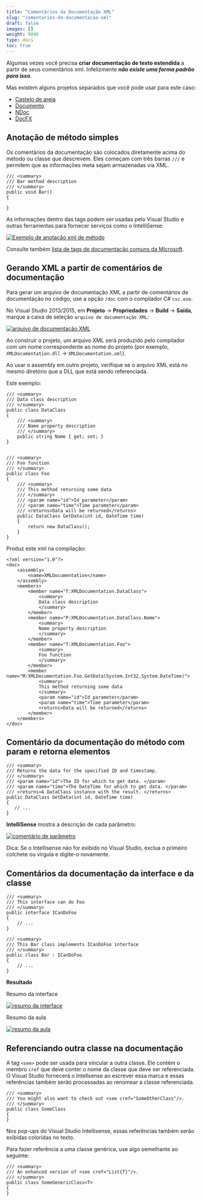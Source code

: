 ```yaml
---
title: "Comentários da Documentação XML"
slug: "comentarios-da-documentacao-xml"
draft: false
images: []
weight: 9846
type: docs
toc: true
---
```


Algumas vezes você precisa **criar documentação de texto estendida** a partir de seus comentários xml. Infelizmente ***não existe uma forma padrão para isso***.

Mas existem alguns projetos separados que você pode usar para este caso:

- [Castelo de areia][1]
- [Documento][2]
- [NDoc][1]
- [DocFX][4]


[1]: http://sandcastle.codeplex.com/
[2]: http://docu.jagregory.com/
[3]: http://ndoc.sourceforge.net/
[4]: https://dotnet.github.io/docfx/

## Anotação de método simples
Os comentários da documentação são colocados diretamente acima do método ou classe que descrevem. Eles começam com três barras `///` e permitem que as informações meta sejam armazenadas via XML.

    /// <summary>
    /// Bar method description
    /// </summary>
    public void Bar()
    { 
            
    }

As informações dentro das tags podem ser usadas pelo Visual Studio e outras ferramentas para fornecer serviços como o IntelliSense:

[![Exemplo de anotação xml de método][1]][1]


[1]: https://i.stack.imgur.com/NDAnP.png


Consulte também [lista de tags de documentação comuns da Microsoft](https://msdn.microsoft.com/en-us/library/5ast78ax.aspx).

## Gerando XML a partir de comentários de documentação
Para gerar um arquivo de documentação XML a partir de comentários de documentação no código, use a opção `/doc` com o compilador C# `csc.exe`.

No Visual Studio 2013/2015, em **Projeto** -> **Propriedades** -> **Build** -> **Saída**, marque a caixa de seleção `arquivo de documentação XML`:

[![arquivo de documentação XML][1]][1]

Ao construir o projeto, um arquivo XML será produzido pelo compilador com um nome correspondente ao nome do projeto (por exemplo, `XMLDocumentation.dll` -> `XMLDocumentation.xml`).

Ao usar o assembly em outro projeto, verifique se o arquivo XML está no mesmo diretório que a DLL que está sendo referenciada.

Este exemplo:

    /// <summary>
    /// Data class description
    /// </summary>
    public class DataClass
    {
        /// <summary>
        /// Name property description
        /// </summary>
        public string Name { get; set; }
    }


    /// <summary>
    /// Foo function
    /// </summary>
    public class Foo
    {
        /// <summary>
        /// This method returning some data
        /// </summary>
        /// <param name="id">Id parameter</param>
        /// <param name="time">Time parameter</param>
        /// <returns>Data will be returned</returns>
        public DataClass GetData(int id, DateTime time)
        {
            return new DataClass();
        }
    }


Produz este xml na compilação:

    <?xml version="1.0"?>
    <doc>
        <assembly>
            <name>XMLDocumentation</name>
        </assembly>
        <members>
            <member name="T:XMLDocumentation.DataClass">
                <summary>
                Data class description
                </summary>
            </member>
            <member name="P:XMLDocumentation.DataClass.Name">
                <summary>
                Name property description
                </summary>
            </member>
            <member name="T:XMLDocumentation.Foo">
                <summary>
                Foo function
                </summary>
            </member>
            <member name="M:XMLDocumentation.Foo.GetData(System.Int32,System.DateTime)">
                <summary>
                This method returning some data
                </summary>
                <param name="id">Id parameter</param>
                <param name="time">Time parameter</param>
                <returns>Data will be returned</returns>
            </member>
        </members>
    </doc>

[1]: https://i.stack.imgur.com/tXXQy.png

## Comentário da documentação do método com param e retorna elementos
    /// <summary>
    /// Returns the data for the specified ID and timestamp.
    /// </summary>
    /// <param name="id">The ID for which to get data. </param>
    /// <param name="time">The DateTime for which to get data. </param>
    /// <returns>A DataClass instance with the result. </returns>
    public DataClass GetData(int id, DateTime time)
    {
       // ...
    }

**IntelliSense** mostra a descrição de cada parâmetro:

[![comentário de parâmetro][1]][1]

Dica: Se o Intellisense não for exibido no Visual Studio, exclua o primeiro colchete ou vírgula e digite-o novamente.

[1]: https://i.stack.imgur.com/cH3OQ.png

## Comentários da documentação da interface e da classe
    /// <summary>
    /// This interface can do Foo
    /// </summary>
    public interface ICanDoFoo
    {
        // ... 
    }

    /// <summary>
    /// This Bar class implements ICanDoFoo interface
    /// </summary>
    public class Bar : ICanDoFoo
    {
        // ...
    }

**Resultado**

Resumo da interface

[![resumo da interface][1]][1]

Resumo da aula

[![resumo da aula][2]][2]

[1]: https://i.stack.imgur.com/ExpwI.png
[2]: https://i.stack.imgur.com/730eY.png

## Referenciando outra classe na documentação
A tag `<see>` pode ser usada para vincular a outra classe. Ele contém o membro `cref` que deve conter o nome da classe que deve ser referenciada. O Visual Studio fornecerá o Intellsense ao escrever essa marca e essas referências também serão processadas ao renomear a classe referenciada.

    /// <summary>
    /// You might also want to check out <see cref="SomeOtherClass"/>.
    /// </summary>
    public class SomeClass
    {
    }
Nos pop-ups do Visual Studio Intellisense, essas referências também serão exibidas coloridas no texto.

Para fazer referência a uma classe genérica, use algo semelhante ao seguinte:

    /// <summary>
    /// An enhanced version of <see cref="List{T}"/>.
    /// </summary>
    public class SomeGenericClass<T>
    {
    }

